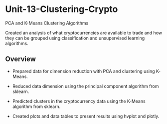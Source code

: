 # Unit-13-Clustering-Crypto
PCA and K-Means Clustering Algorithms

Created an analysis of what cryptocurrencies are available to trade and how they can be grouped using classification and unsupervised learning algorithms.

## Overview ##
- Prepared data for dimension reduction with PCA and clustering using K-Means.

- Reduced data dimension using the principal component algorithm from sklearn.

- Predicted clusters in the cryptocurrency data using the K-Means algorithm from sklearn.

- Created plots and data tables to present results using hvplot and plotly.